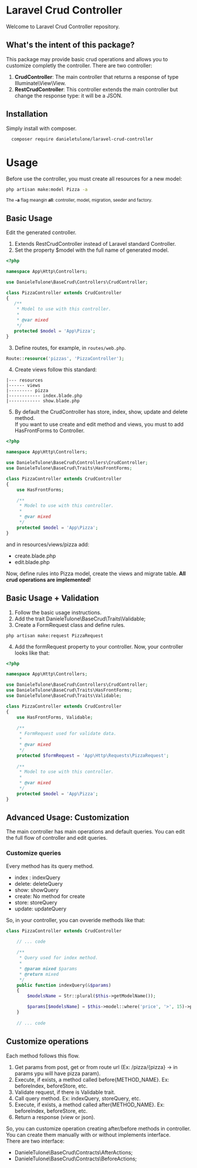 # Laravel Crud Controller
Welcome to Laravel Crud Controller repository. 

## What's the intent of this package?
This package may provide basic crud operations and allows you to customize completly the controller.
There are two controller: 
1. **CrudController**: The main controller that returns a response of type Illuminate\View\View.
2. **RestCrudController**: This controller extends the main controller but change the response type: it will be a JSON.

## Installation
Simply install with composer.

```bash
  composer require danieletulone/laravel-crud-controller
```

# Usage
Before use the controller, you must create all resources for a new model:
```bash
php artisan make:model Pizza -a
```
<sup>The __-a__ flag meangin **all**: controller, model, migration, seeder and factory.</sup>

## Basic Usage
Edit the generated controller. 
1. Extends RestCrudController instead of Laravel standard Controller.
2. Set the property $model with the full name of generated model.
 ```php
<?php

namespace App\Http\Controllers;

use DanieleTulone\BaseCrud\Controllers\CrudController;

class PizzaController extends CrudController
{
    /**
     * Model to use with this controller.
     * 
     * @var mixed
     */
    protected $model = 'App\Pizza';
}
```

3. Define routes, for example, in ```routes/web.php```.
```php
Route::resource('pizzas', 'PizzaController');
```

4. Create views follow this standard:
```
|--- resources
|------ views
|--------- pizza
|------------ index.blade.php
|------------ show.blade.php
```

5. By default the CrudController has store, index, show, update and delete method. <br>
If you want to use create and edit method and views, you must to add HasFrontForms to Controller.
```php
<?php

namespace App\Http\Controllers;

use DanieleTulone\BaseCrud\Controllers\CrudController;
use DanieleTulone\BaseCrud\Traits\HasFrontForms;

class PizzaController extends CrudController
{
    use HasFrontForms;

    /**
     * Model to use with this controller.
     * 
     * @var mixed
     */
    protected $model = 'App\Pizza';
}
```
and in resources/views/pizza add:
- create.blade.php
- edit.blade.php

Now, define rules into Pizza model, create the views and migrate table.
**All crud operations are implemented!**

## Basic Usage + Validation
1. Follow the basic usage instructions.
2. Add the trait DanieleTulone\BaseCrud\Traits\Validable;
3. Create a FormRequest class and define rules.
```
php artisan make:request PizzaRequest
```
4. Add the formRequest property to your controller. Now, your controller looks like that:
```php
<?php

namespace App\Http\Controllers;

use DanieleTulone\BaseCrud\Controllers\CrudController;
use DanieleTulone\BaseCrud\Traits\HasFrontForms;
use DanieleTulone\BaseCrud\Traits\Validable;

class PizzaController extends CrudController
{
    use HasFrontForms, Validable;
     
    /**
     * FormRequest used for validate data.
     * 
     * @var mixed
     */
    protected $formRequest = 'App\Http\Requests\PizzaRequest';
    
    /**
     * Model to use with this controller.
     * 
     * @var mixed
     */
    protected $model = 'App\Pizza';
}
```

## Advanced Usage: Customization
The main controller has main operations and default queries. <bt>
You can edit the full flow of controller and edit queries.

### Customize queries
Every method has its query method.
- index : indexQuery
- delete: deleteQuery
- show:   showQuery
- create: No method for create
- store:  storeQuery
- update: updateQuery

So, in your controller, you can ovveride methods like that:
```php
class PizzaController extends CrudController

    // ... code
    
    /**
     * Query used for index method.
     * 
     * @param mixed $params 
     * @return mixed
     */
    public function indexQuery(&$params)
    {
        $modelsName = Str::plural($this->getModelName());

        $params[$modelsName] = $this->model::where('price', '>', 15)->paginate();
    }
    
    // ... code
```

## Customize operations
Each method follows this flow.
1. Get params from post, get or from route url (Ex: /pizza/{pizza} -> in params ypu will have pizza param).
2. Execute, if exists, a method called before{METHOD_NAME}. Ex: beforeIndex, beforeStore, etc.
3. Validate request, if there is Validable trait.
4. Call query method. Ex: indexQuery, storeQuery, etc.
5. Execute, if exists, a method called after{METHOD_NAME}. Ex: beforeIndex, beforeStore, etc.
6. Return a response (view or json).

So, you can customize operation creating after/before methods in controller. <br>
You can create them manually with or without implements interface. <br>
There are two interface:
- DanieleTulone\BaseCrud\Contracts\AfterActions;
- DanieleTulone\BaseCrud\Contracts\BeforeActions;
